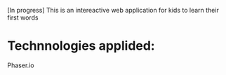 [In progress]
This is an intereactive web application for kids to learn their first words

Technnologies applided:
======
Phaser.io
